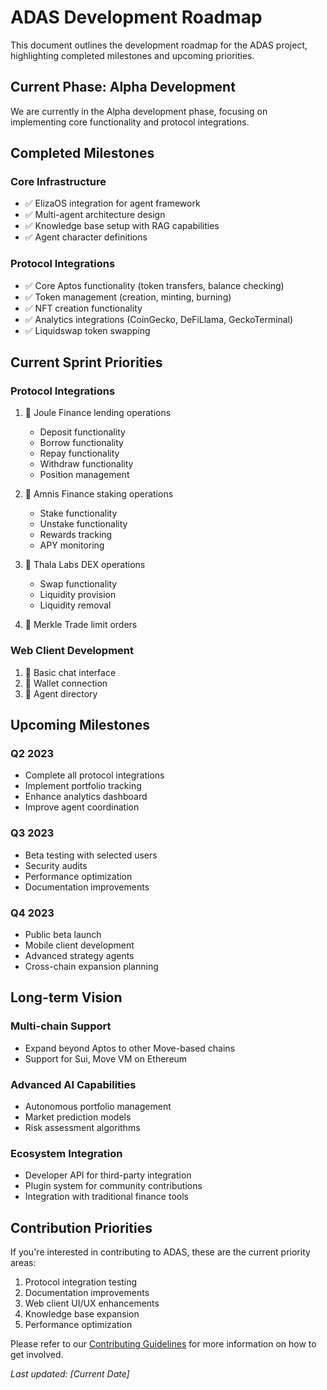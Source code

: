 # ADAS Development Roadmap

This document outlines the development roadmap for the ADAS project, highlighting completed milestones and upcoming priorities.

## Current Phase: Alpha Development

We are currently in the Alpha development phase, focusing on implementing core functionality and protocol integrations.

## Completed Milestones

### Core Infrastructure
- ✅ ElizaOS integration for agent framework
- ✅ Multi-agent architecture design
- ✅ Knowledge base setup with RAG capabilities
- ✅ Agent character definitions

### Protocol Integrations
- ✅ Core Aptos functionality (token transfers, balance checking)
- ✅ Token management (creation, minting, burning)
- ✅ NFT creation functionality
- ✅ Analytics integrations (CoinGecko, DeFiLlama, GeckoTerminal)
- ✅ Liquidswap token swapping

## Current Sprint Priorities

### Protocol Integrations
1. 🔄 Joule Finance lending operations
   - Deposit functionality
   - Borrow functionality
   - Repay functionality
   - Withdraw functionality
   - Position management

2. 🔄 Amnis Finance staking operations
   - Stake functionality
   - Unstake functionality
   - Rewards tracking
   - APY monitoring

3. 🔄 Thala Labs DEX operations
   - Swap functionality
   - Liquidity provision
   - Liquidity removal

4. 🔄 Merkle Trade limit orders

### Web Client Development
1. 🔄 Basic chat interface
2. 🔄 Wallet connection
3. 🔄 Agent directory

## Upcoming Milestones

### Q2 2023
- Complete all protocol integrations
- Implement portfolio tracking
- Enhance analytics dashboard
- Improve agent coordination

### Q3 2023
- Beta testing with selected users
- Security audits
- Performance optimization
- Documentation improvements

### Q4 2023
- Public beta launch
- Mobile client development
- Advanced strategy agents
- Cross-chain expansion planning

## Long-term Vision

### Multi-chain Support
- Expand beyond Aptos to other Move-based chains
- Support for Sui, Move VM on Ethereum

### Advanced AI Capabilities
- Autonomous portfolio management
- Market prediction models
- Risk assessment algorithms

### Ecosystem Integration
- Developer API for third-party integration
- Plugin system for community contributions
- Integration with traditional finance tools

## Contribution Priorities

If you're interested in contributing to ADAS, these are the current priority areas:

1. Protocol integration testing
2. Documentation improvements
3. Web client UI/UX enhancements
4. Knowledge base expansion
5. Performance optimization

Please refer to our [Contributing Guidelines](../contributing/README.md) for more information on how to get involved.

*Last updated: [Current Date]* 
